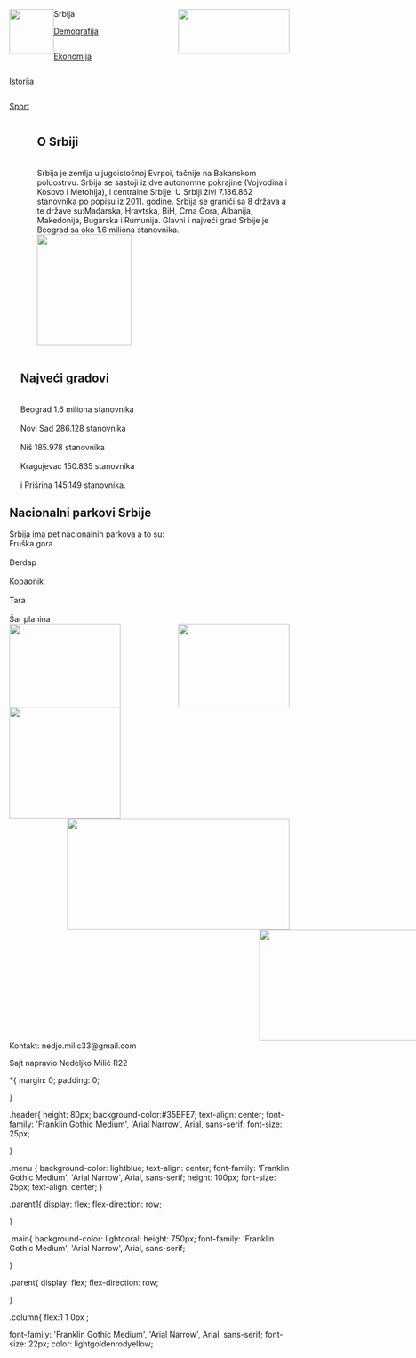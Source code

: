 <!DOCTYPE html>
<html lang="en">
<head>
    <meta charset="UTF-8">
    <meta name="viewport" content="width=, initial-scale=1.0">
    <link rel="stylesheet" href="https://cdn.jsdelivr.net/npm/bootstrap@4.5.3/dist/css/bootstrap.min.css" integrity="sha384-TX8t27EcRE3e/ihU7zmQxVncDAy5uIKz4rEkgIXeMed4M0jlfIDPvg6uqKI2xXr2" crossorigin="anonymous">
    <link rel="stylesheet" href="css/style.css">
    <title>Srbija</title> 
</head>
<body>
<div class="header">
    Srbija
    <img  src="SRBIJA8.png" height="80px" width="80px" style="float: left;">
    <img src="SRBIJA2.jpg" height="80px" width="200px" style="float: right;">
    </div>
<div class="menu"> 
     <div class="parent1">
      <div class="column"><a href="#"><p>Demografija</p></a></div> 
      <div class="column"><a href="#"><p>Ekonomija</p></a></div>
      <div class="column"><a href="#"><p>Istorija</p></a></div>
      <div class="column"><a href="#"><p>Sport</p></a></div>
     </div>
     </div>
                         

</div>
 
<div class="main">
     <div class="parent">
        <div class="column" style="padding-left: 50px;"><h2>O Srbiji</h2><br>Srbija je zemlja u jugoistočnoj Evrpoi, tačnije na Bakanskom poluostrvu. Srbija se sastoji iz dve autonomne pokrajine (Vojvodina i Kosovo i Metohija), i centralne Srbije. U Srbiji živi 7.186.862 stanovnika po popisu iz 2011. godine. Srbija se graniči sa 8 država a te države su:Mađarska, Hravtska, BiH, Crna Gora, Albanija, Makedonija, Bugarska i Rumunija. Glavni i najveći grad Srbije je Beograd sa oko 1.6 miliona stanovnika.</br><img src="SRBIJA9.jpg" style="height: 200px; width: 170px; "></div>
        <div class="column" style="padding-left: 20px;"><br><h2>Najveći gradovi</h2><br>Beograd 1.6 miliona stanovnika</br><br>Novi Sad 286.128 stanovnika</br><br>Niš 185.978 stanovnika</br><br>Kragujevac 150.835 stanovnika</br><br>i Prišrina 145.149 stanovnika.</br></div>
        <div class="column"><h2>Nacionalni parkovi Srbije</h2>Srbija ima pet nacionalnih parkova a to su:<br>Fruška gora</br><br>Đerdap</br><br>Kopaonik</br><br>Tara</br><br>Šar planina</br><img src="SRBIJA4.jpg" height="150px" width="200px"> <img src="SRBIJA3.jpg" height="150px" width="200px" style="float: right;"></div>
    </div>
    <img src="SRBIJA1.jpg" height="200px width=300px">
    <img src="SRBIJA7.jpg" height="200px" width="400 px" style="float: right;">
    <img src="SRBIJA6.jpg" height="200px" width="390px" style="padding-left: 450px;">
    

</div>


<div class="footer">  
 Kontakt: nedjo.milic33@gmail.com  


<p style="position: relative;">Sajt napravio Nedeljko Milić R22</p>

*{
    margin: 0;
    padding: 0;

}

.header{ 
height: 80px;
background-color:#35BFE7;
text-align: center;
font-family: 'Franklin Gothic Medium', 'Arial Narrow', Arial, sans-serif;
font-size: 25px;


}

.menu {
    background-color: lightblue;
     text-align: center;
    font-family: 'Franklin Gothic Medium', 'Arial Narrow', Arial, sans-serif;
    height: 100px;
    font-size: 25px;
    text-align: center;
}


.parent1{
display: flex;
flex-direction: row;



}

.main{
    background-color: lightcoral;
    height: 750px;
    font-family: 'Franklin Gothic Medium', 'Arial Narrow', Arial, sans-serif;
    
}



.parent{
display: flex;
flex-direction: row;


}


.column{
flex:1 1 0px ;

font-family: 'Franklin Gothic Medium', 'Arial Narrow', Arial, sans-serif;
font-size: 22px;
color: lightgoldenrodyellow;

</div>

